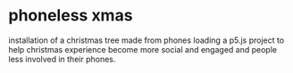# phoneless xmas
installation of a christmas tree made from phones loading a p5.js project to help christmas experience become more social and engaged and people less involved in their phones.
